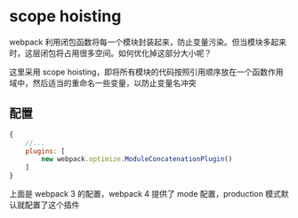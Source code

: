 # scope hoisting

webpack 利用闭包函数将每一个模块封装起来，防止变量污染。但当模块多起来时，这层闭包将占用很多空间。如何优化掉这部分大小呢？



这里采用 scope hoisting，即将所有模块的代码按照引用顺序放在一个函数作用域中，然后适当的重命名一些变量，以防止变量名冲突



## 配置

```js
{
    //...
    plugins: [
        new webpack.optimize.ModuleConcatenationPlugin()
    ]
}
```

上面是 webpack 3 的配置，webpack 4 提供了 mode 配置，production 模式默认就配置了这个插件
